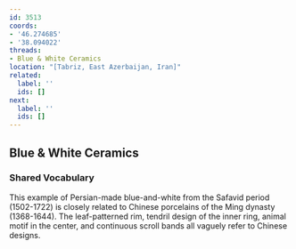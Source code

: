 ```yaml
---
id: 3513
coords:
- '46.274685'
- '38.094022'
threads:
- Blue & White Ceramics
location: "[Tabriz, East Azerbaijan, Iran]"
related:
  label: ''
  ids: []
next:
  label: ''
  ids: []
---
```


## Blue & White Ceramics

### Shared Vocabulary

This example of Persian-made blue-and-white from the Safavid period (1502-1722) is closely related to Chinese porcelains of the Ming dynasty (1368-1644). The leaf-patterned rim, tendril design of the inner ring, animal motif in the center, and continuous scroll bands all vaguely refer to Chinese designs.
